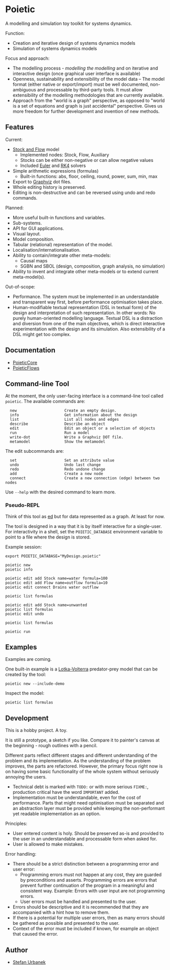 # Poietic

A modelling and simulation toy toolkit for systems dynamics.

Function:

- Creation and iterative design of systems dynamics models
- Simulation of systems dynamics models

Focus and approach:

- The modelling process - _modelling the modelling_ and on 
  iterative and interactive design (once graphical user interface is available)
- Openness, sustainability and extensibility of the model data – The model format
  (either native or export/import) must be well documented, non-ambiguous and
  processable by third-party tools. It must allow extensibility of the modelling
  methodologies that are currently available.
- Approach from the "world is a graph" perspective, as opposed to "world is
  a set of equations and graph is just accidental" perspective. Gives us more
  freedom for further development and invention of new methods.

## Features

Current:

- [Stock and Flow](https://en.wikipedia.org/wiki/Stock_and_flow) model
    - Implemented nodes: Stock, Flow, Auxiliary
    - Stocks can be either non-negative or can allow negative values
    - Included [Euler](https://en.wikipedia.org/wiki/Euler_method) and [RK4](https://en.wikipedia.org/wiki/Runge–Kutta_methods) solvers
- Simple arithmetic expressions (formulas)
    - Built-in functions: abs, floor, ceiling, round, power, sum, min, max
- Export to [Graphviz](https://graphviz.org) dot files.
- Whole editing history is preserved.
- Editing is non-destructive and can be reversed using undo and
  redo commands.
  
Planned:

- More useful built-in functions and variables.
- Sub-systems.
- API for GUI applications.
- Visual layout.
- Model composition.
- Tabular (relational) representation of the model.
- Localisation/internationalisation.
- Ability to contain/integrate other meta-models:
    - Causal maps
    - SGBN and SBOL (design, composition, graph analysis, no simulation)
- Ability to invent and integrate other meta-models or to extend current
  meta-model(s).

Out-of-scope:

- Performance. The system must be implemented in an understandable and
  transparent way first, before performance optimisation takes place.
- Human-modifiable textual representation (DSL in textual form) of the design
  and interpretation of such representation. In other words: No purely
  human-oriented modelling language. Textual DSL is a distraction and diversion
  from one of the main objectives, which is direct interactive experimentation
  with the design and its simulation. Also extensibility of a DSL might get
  too complex.

## Documentation

- [PoieticCore](https://openpoiesis.github.io/Poietic-swift/documentation/poieticcore/)
- [PoieticFlows](https://openpoiesis.github.io/PoieticFlows/documentation/poieticflows/)

## Command-line Tool

At the moment, the only user-facing interface is a command-line tool called
``poietic``. The available commands are:

```
  new                     Create an empty design.
  info                    Get information about the design
  list                    List all nodes and edges
  describe                Describe an object
  edit                    Edit an object or a selection of objects
  run                     Run a model
  write-dot               Write a Graphviz DOT file.
  metamodel               Show the metamodel
```

The edit subcommands are:

```
  set                     Set an attribute value
  undo                    Undo last change
  redo                    Redo undone change
  add                     Create a new node
  connect                 Create a new connection (edge) between two nodes
```

Use `--help` with the desired command to learn more.


### Pseudo-REPL

Think of this tool as [ed](https://en.wikipedia.org/wiki/Ed_(text_editor)) but
for data represented as a graph. At least for now.

The tool is designed in a way that it is by itself interactive for a single-user. 
For interactivity in a shell, set the `POIETIC_DATABASE` environment variable to
point to a file where the design is stored.

Example session:

```
export POIETIC_DATABASE="MyDesign.poietic"

poietic new
poietic info

poietic edit add Stock name=water formula=100
poietic edit add Flow name=outflow formula=10
poietic edit connect Drains water outflow

poietic list formulas

poietic edit add Stock name=unwanted
poietic list formulas
poietic edit undo

poietic list formulas

poietic run
```
## Examples

Examples are coming.

One built-in example is a
[Lotka-Volterra](https://en.wikipedia.org/wiki/Lotka–Volterra_equations)
predator-prey model that can be created by the tool:

```
poietic new --include-demo
```

Inspect the model:

```
poietic list formulas
```


## Development

This is a hobby project. A toy.

It is still a prototype, a sketch if you like. Compare it to painter's canvas
at the beginning - rough outlines with a pencil.

Different parts reflect different stages and different understanding of the
problem and its implementation. As the understanding of the problem improves,
the parts are refactored. However, the primary focus right now is on having
some basic functionality of the whole system without seriously annoying the
users.

- Technical debt is marked with `TODO:` or with more serious `FIXME:`, production
  critical have the word `IMPORTANT` added.
- Implementation must be understandable, even for the cost of performance. Parts
  that might need optimisation must be separated and an abstraction layer
  must be provided while keeping the non-performant yet readable implementation
  as an option.

Principles:

- User entered content is holy. Should be preserved as-is and provided to the
  user in an understandable and processable form when asked for.
- User is allowed to make mistakes.

Error handling:

- There should be a strict distinction between a programming error and user error:
    - Programming errors must not happen at any cost, they are guarded by 
      preconditions and asserts. Programming errors are errors that prevent
      further continuation of the program in a meaningful and consistent way.
      Example: Errors with user input are not programming errors.
    - User errors must be handled and presented to the user.
- Errors should be descriptive and it is recommended that they are accompanied
  with a hint how to remove them.
- If there is a potential for multiple user errors, then as many errors should be
  gathered as possible and presented to the user.
- Context of the error must be included if known, for example an object that
  caused the error.

## Author

- [Stefan Urbanek](mailto:stefan.urbanek@gmail.com)
